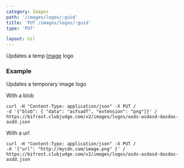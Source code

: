 ```yaml
---
category: Images
path: '/images/logos/:guid'
title: 'PUT /images/logos/:guid'
type: 'PUT'

layout: nil
---
```


Updates a temp [Image](#/image-model) logo

### Example

Updates a temporary image logo

With a blob

```
curl -H "Content-Type: application/json" -X PUT /
-d '{"blob": { "data": "asfsadf", "extension": "png"}}' /
https://bifrost.clubjudge.com/v2/images/logos/asds-asdasd-dasdas-asdd.json
```

With a url

```
curl -H "Content-Type: application/json" -X PUT /
-d '{"url": "http://mycdn.com/image.png" }' /
https://bifrost.clubjudge.com/v2/images/logos/asds-asdasd-dasdas-asdd.json
```
